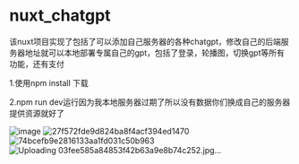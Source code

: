 # nuxt_chatgpt
该nuxt项目实现了包括了可以添加自己服务器的各种chatgpt，修改自己的后端服务器地址就可以本地部署专属自己的gpt，包括了登录，轮播图，切换gpt等所有功能，还有支付

1.使用npm install 下载

2.npm run dev运行因为我本地服务器过期了所以没有数据你们换成自己的服务器提供资源就好了



![image](https://github.com/wusongmingz/nuxt_chatgpt/assets/86137226/1a6b2a01-510f-4e8c-8c0f-ba8fedf78b2f)
![27f572fde9d824ba8f4acf394ed1470](https://github.com/wusongmingz/nuxt_chatgpt/assets/86137226/98c99488-dee5-4760-9109-36eccf4a27bc)
![74bcefb9e2816133aa1fd031c50b963](https://github.com/wusongmingz/nuxt_chatgpt/assets/86137226/e96d12e9-9e03-4bc6-952b-f0859d18717b)
![Uploading 03fee585a84853f42b63a9e8b74c252.jpg…]()




